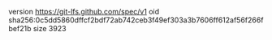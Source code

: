 version https://git-lfs.github.com/spec/v1
oid sha256:0c5dd5860dffcf2bdf72ab742ceb3f49ef303a3b7606ff612af56f266fbef21b
size 3923

